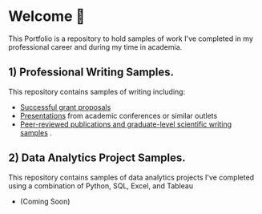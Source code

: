 # Welcome 👋
This Portfolio is a repository to hold samples of work I've completed in my professional career and during my time in academia. 

## 1) Professional Writing Samples.
This repository contains samples of writing including: 

- [Successful grant proposals](https://github.com/Tom-Gooding/Portfolio/tree/065b0ddb70f8777a878d4b65de13310c606818a0/Writing%20Samples/Grant_Proposals)
- [Presentations](https://github.com/Tom-Gooding/Portfolio/tree/065b0ddb70f8777a878d4b65de13310c606818a0/Writing%20Samples/Presentations) from academic conferences or similar outlets
- [Peer-reviewed publications and graduate-level scientific writing samples](https://github.com/Tom-Gooding/Portfolio/tree/065b0ddb70f8777a878d4b65de13310c606818a0/Writing%20Samples/Publications_Papers) . 

## 2) Data Analytics Project Samples. 
This repository contains samples of data analytics projects I've completed using a combination of Python, SQL, Excel, and Tableau

- (Coming Soon) 
